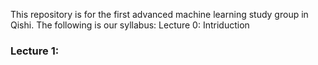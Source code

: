 This repository is for the first advanced machine learning study group in Qishi. The following is our syllabus:
Lecture 0: Intriduction
### Lecture 1:
